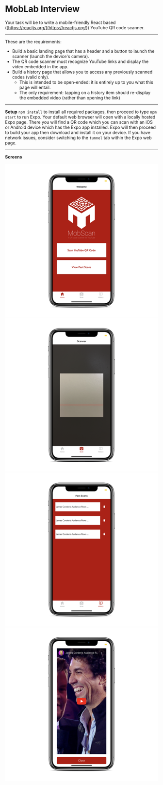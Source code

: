 MobLab Interview
=============

Your task will be to write a mobile-friendly React based ([https://reactjs.org/](https://reactjs.org/)) YouTube QR code scanner.

---
These are the requirements:

* Build a basic landing page that has a header and a button to launch the scanner (launch the device's camera).
* The QR code scanner must recognize YouTube links and display the video embedded in the app.
* Build a history page that allows you to access any previously scanned codes (valid only).
	* This is intended to be open-ended: it is entirely up to you what this page will entail.
	* The only requirement: tapping on a history item should re-display the embedded video (rather than opening the link)

---
**Setup**
`npm install` to install all required packages, then proceed to type `npm start` to run Expo. 
Your default web browser will open with a locally hosted Expo page. There you will find a QR code
which you can scan with an iOS or Android device which has the Expo app installed. Expo will then
proceed to build your app then download and install it on your device. If you have network issues,
consider switching to the `tunnel` tab within the Expo web page.

---
**Screens**

![Landing page](screenshots/Home.png)
![Scanner](screenshots/Scanner.png)
![Past Scans](screenshots/History.png)
![Scanned Video](screenshots/Video.png)
